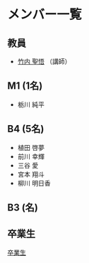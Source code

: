 # メンバー一覧
## 教員
- [竹内 聖悟](https://sites.google.com/site/takeshogo/) （講師）

## M1 (1名)
- 栃川 純平

## B4 (5名)
- 植田 啓夢
- 前川 幸輝
- 三谷 愛
- 宮本 翔斗
- 柳川 明日香

## B3 (名)

## 卒業生
[卒業生](https://stakeuch-lab.github.io/members/graduates)
